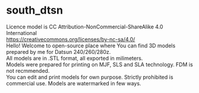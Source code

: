 # south_dtsn
Licence model is CC Attribution-NonCommercial-ShareAlike 4.0 International <br/>
https://creativecommons.org/licenses/by-nc-sa/4.0/ <br/>
Hello! Welcome to open-source place where You can find 3D models prepared by me for Datsun 240/260/280z. <br/>
All models are in .STL format, all exported in milimeters. <br/>
Models were prepared for printing on MJF, SLS and SLA technology. FDM is not recmmended.  <br/>
You can edit and print models for own purpose. Strictly prohibited is commercial use. Models are watermarked in few ways.  <br/>
